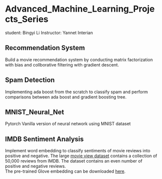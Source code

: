 # Advanced_Machine_Learning_Projects_Series

student: Bingyi Li
Instructor: Yannet Interian

## Recommendation System
Build a movie recommendation system by conducting matrix factorization with bias and collborative filtering with gradient descent.

## Spam Detection

Implementing ada boost from the scratch to classify spam and perform comparisons between ada boost and gradient boosting tree.

## MNIST_Neural_Net

Pytorch Vanilla version of neural network using MNIST dataset

## IMDB Sentiment Analysis

Implement word embedding to classify sentiments of movie reviews into positive and negative. The large [movie view dataset](http://ai.stanford.edu/~amaas/data/sentiment/) contains a collection of 50,000 reviews from IMDB. The dataset contains an even number of positive and negative reviews.<br/>
The pre-trained Glove embedding can be downloaded [here](https://nlp.stanford.edu/projects/glove/).
